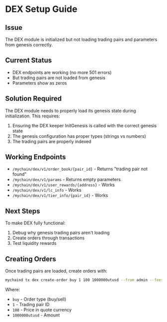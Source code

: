 # DEX Setup Guide

## Issue
The DEX module is initialized but not loading trading pairs and parameters from genesis correctly.

## Current Status
- DEX endpoints are working (no more 501 errors)
- But trading pairs are not loaded from genesis
- Parameters show as zeros

## Solution Required
The DEX module needs to properly load its genesis state during initialization. This requires:

1. Ensuring the DEX keeper InitGenesis is called with the correct genesis state
2. The genesis configuration has proper types (strings vs numbers)
3. The trading pairs are properly indexed

## Working Endpoints
- `/mychain/dex/v1/order_book/{pair_id}` - Returns "trading pair not found"
- `/mychain/dex/v1/params` - Returns empty parameters
- `/mychain/dex/v1/user_rewards/{address}` - Works
- `/mychain/dex/v1/lc_info` - Works
- `/mychain/dex/v1/tier_info/{pair_id}` - Works

## Next Steps
To make DEX fully functional:
1. Debug why genesis trading pairs aren't loading
2. Create orders through transactions
3. Test liquidity rewards

## Creating Orders
Once trading pairs are loaded, create orders with:
```bash
mychaind tx dex create-order buy 1 100 1000000utusd --from admin --fees 50000ulc
```

Where:
- `buy` - Order type (buy/sell)
- `1` - Trading pair ID
- `100` - Price in quote currency
- `1000000utusd` - Amount